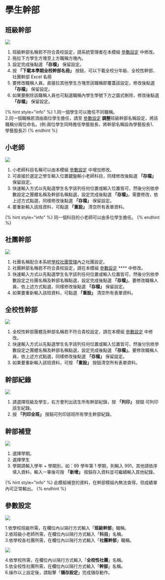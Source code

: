 # 學生幹部

## 班級幹部

![](../.gitbook/assets/class\_leader.png)

1. 班級幹部名稱若不符合貴校設定，請系統管理者在本模組 [參數設定](sheng-bu.md#can-shu-she-ding) 中修改。
2. 拖拉下方學生方塊至上方職稱方塊內。
3. 設定完成後點選 **「存檔」** 保留設定。
4. 按 **「下載本學期全校幹部名冊」** 按鈕，可以下載全校分年級、全校性幹部、社團幹部 Excel 名冊
5. 要修改職稱人員，直接拉其他學生方塊至該職稱即覆蓋該設定，修改後點選 **「存檔」** 保留設定。
6. 如果要刪除該職稱人員也可點選職稱內學生學號下方之圖式刪除，修改後點選 **「存檔」** 保留設定。

{% hint style="info" %}
1.同一個學生可以擔任不同職稱。\
2.同一個職稱若須由兩位學生擔任，請至 [參數設定](sheng-bu.md#can-shu-she-ding) **調整**班級幹部名稱設定，將該職稱分兩位命名。(例:兩位學生同時擔任學藝股長，將幹部名稱設為學藝股長1、學藝股長2)
{% endhint %}

## 小老師

![](../.gitbook/assets/little\_teacher.png)

1. 小老師科目名稱可以由本模組 [參數設定](sheng-bu.md#can-shu-she-ding) 中增加修改。
2. 可直接於選定之學生輸入位置鍵盤輸小老師科目，同樣修改後點選 **「存檔」** 保留設定。
3. 快速輸入方式以先點選學生名字該列任何位置或輸入位置皆可，然後分別依參數設定之團體名稱及幹部名稱點選，設定完成後點選 **「存檔」**。需要修改，依上述方式點選，同樣修改後點選 **「存檔」** 保留設定。
4. 要重新輸入該班資料，可點選 **「重設」** 清空所有表單資料。

{% hint style="info" %}
同一個科目的小老師可以由多位學生擔任。
{% endhint %}

## 社團幹部

![](../.gitbook/assets/club\_leader.png)

1. 社團名稱配合本系統[學校社團管理](xiao-she-guan-li.md#she-tuan-yi-lan-biao)內之社團設定。
2. 社團幹部名稱若不符合貴校設定，請在本模組 [參數設定](sheng-bu.md#can-shu-she-ding) **** 中修改。
3. 快速輸入方式以先點選學生名字該列任何位置或輸入位置皆可，然後分別依參數設定之社團名稱及幹部名稱點選，設定完成後點選 **「存檔」**。要修改職稱人員，依上述方式點選，同樣修改後點選 **「存檔」** 保留設定。
4. 如果要重新輸入該班資料，可點選 **「重設」** 清空所有表單資料。

## 全校性幹部

![](<../.gitbook/assets/school-wide\_leader (1).png>)

1. 全校性幹部團體及幹部名稱若不符合貴校設定，請在本模組 [參數設定](sheng-bu.md#can-shu-she-ding) 中修改。
2. 快速輸入方式以先點選學生名字該列任何位置或輸入位置皆可，然後分別依參數設定之團體名稱及幹部名稱點選，設定完成後點選 **「存檔」**。要修改職稱人員，依上述方式點選，同樣修改後點選 **「存檔」** 保留設定。
3. 如果要重新輸入該班資料，可按 **「重設」** 按鈕清空所有表單資料。

## 幹部紀錄

![](../.gitbook/assets/leader\_record.png)

1. 請選擇班級及學生，右方會列出該生所有幹部紀錄，按 **「列印」** 按鈕 可列印該生紀錄。
2. 按 **「列印全班」** 按鈕可列印該班所有學生幹部紀錄。

## 幹部補登

![](../.gitbook/assets/leader\_record\_make-up.png)

1. 選擇學期。
2. 選擇學生
3. 學期請輸入學年 + 學期別，如：99 學年第 1 學期，則輸入 991，其他請依序填入資料，輸入一筆後可按 **「新增」** 按鈕存入資料並可繼續輸入其他紀錄。

{% hint style="info" %}
此模組補登的資料，在幹部模組內無法查得，但成績單內可正常輸出。
{% endhint %}

## 參數設定

![](<../.gitbook/assets/parameter\_setting (1).png>)

1.依學校班級所需，在欄位內以隔行方式輸入「**班級幹部**」職稱。\
2.依班級小老師所需，在欄位內以隔行方式輸入「**科目**」名稱。\
3.依學校各社團所需，在欄位內以隔行方式輸入「**社團幹部**」職稱。

![](../.gitbook/assets/parameter\_setting2.png)

4.依學校所需，在欄位內以隔行方式輸入「**全校性社團**」名稱。\
5.依全校性社團所需，在欄位內以隔行方式輸入「**幹部**」名稱。\
6.操作以上設定後，請點擊「**儲存設定**」完成儲存動作。
